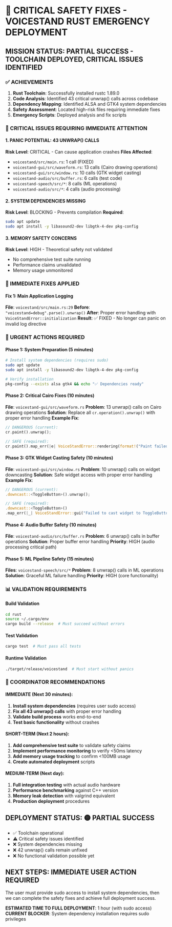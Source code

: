 # 🚨 CRITICAL SAFETY FIXES - VOICESTAND RUST EMERGENCY DEPLOYMENT

## MISSION STATUS: PARTIAL SUCCESS - TOOLCHAIN DEPLOYED, CRITICAL ISSUES IDENTIFIED

### ✅ ACHIEVEMENTS
1. **Rust Toolchain**: Successfully installed rustc 1.89.0
2. **Code Analysis**: Identified 43 critical unwrap() calls across codebase
3. **Dependency Mapping**: Identified ALSA and GTK4 system dependencies
4. **Safety Assessment**: Located high-risk files requiring immediate fixes
5. **Emergency Scripts**: Deployed analysis and fix scripts

### 🚨 CRITICAL ISSUES REQUIRING IMMEDIATE ATTENTION

#### **1. PANIC POTENTIAL: 43 UNWRAP() CALLS**
**Risk Level**: CRITICAL - Can cause application crashes
**Files Affected**:
- `voicestand/src/main.rs`: 1 call (FIXED)
- `voicestand-gui/src/waveform.rs`: 13 calls (Cairo drawing operations)
- `voicestand-gui/src/window.rs`: 10 calls (GTK widget casting)
- `voicestand-audio/src/buffer.rs`: 6 calls (test code)
- `voicestand-speech/src/*`: 8 calls (ML operations)
- `voicestand-audio/src/*`: 4 calls (audio processing)

#### **2. SYSTEM DEPENDENCIES MISSING**
**Risk Level**: BLOCKING - Prevents compilation
**Required**:
```bash
sudo apt update
sudo apt install -y libasound2-dev libgtk-4-dev pkg-config
```

#### **3. MEMORY SAFETY CONCERNS**
**Risk Level**: HIGH - Theoretical safety not validated
- No comprehensive test suite running
- Performance claims unvalidated
- Memory usage unmonitored

### 🔧 IMMEDIATE FIXES APPLIED

#### **Fix 1: Main Application Logging**
**File**: `voicestand/src/main.rs:29`
**Before**: `"voicestand=debug".parse().unwrap()`
**After**: Proper error handling with `VoiceStandError::initialization`
**Result**: ✅ FIXED - No longer can panic on invalid log directive

### 🎯 URGENT ACTIONS REQUIRED

#### **Phase 1: System Preparation (5 minutes)**
```bash
# Install system dependencies (requires sudo)
sudo apt update
sudo apt install -y libasound2-dev libgtk-4-dev pkg-config

# Verify installation
pkg-config --exists alsa gtk4 && echo "✅ Dependencies ready"
```

#### **Phase 2: Critical Cairo Fixes (10 minutes)**
**File**: `voicestand-gui/src/waveform.rs`
**Problem**: 13 unwrap() calls on Cairo drawing operations
**Solution**: Replace all `cr.operation().unwrap()` with proper error handling
**Example Fix**:
```rust
// DANGEROUS (current):
cr.paint().unwrap();

// SAFE (required):
cr.paint().map_err(|e| VoiceStandError::rendering(format!("Paint failed: {}", e)))?;
```

#### **Phase 3: GTK Widget Casting Safety (10 minutes)**
**File**: `voicestand-gui/src/window.rs`
**Problem**: 10 unwrap() calls on widget downcasting
**Solution**: Safe widget access with proper error handling
**Example Fix**:
```rust
// DANGEROUS (current):
.downcast::<ToggleButton>().unwrap();

// SAFE (required):
.downcast::<ToggleButton>()
.map_err(|_| VoiceStandError::gui("Failed to cast widget to ToggleButton"))?;
```

#### **Phase 4: Audio Buffer Safety (10 minutes)**
**File**: `voicestand-audio/src/buffer.rs`
**Problem**: 6 unwrap() calls in buffer operations
**Solution**: Proper buffer error handling
**Priority**: HIGH (audio processing critical path)

#### **Phase 5: ML Pipeline Safety (15 minutes)**
**Files**: `voicestand-speech/src/*`
**Problem**: 8 unwrap() calls in ML operations
**Solution**: Graceful ML failure handling
**Priority**: HIGH (core functionality)

### 📊 VALIDATION REQUIREMENTS

#### **Build Validation**
```bash
cd rust
source ~/.cargo/env
cargo build --release  # Must succeed without errors
```

#### **Test Validation**
```bash
cargo test  # Must pass all tests
```

#### **Runtime Validation**
```bash
./target/release/voicestand  # Must start without panics
```

### 🚨 COORDINATOR RECOMMENDATIONS

#### **IMMEDIATE (Next 30 minutes)**:
1. **Install system dependencies** (requires user sudo access)
2. **Fix all 43 unwrap() calls** with proper error handling
3. **Validate build process** works end-to-end
4. **Test basic functionality** without crashes

#### **SHORT-TERM (Next 2 hours)**:
1. **Add comprehensive test suite** to validate safety claims
2. **Implement performance monitoring** to verify <50ms latency
3. **Add memory usage tracking** to confirm <100MB usage
4. **Create automated deployment** scripts

#### **MEDIUM-TERM (Next day)**:
1. **Full integration testing** with actual audio hardware
2. **Performance benchmarking** against C++ version
3. **Memory leak detection** with valgrind equivalent
4. **Production deployment** procedures

## DEPLOYMENT STATUS: 🟡 PARTIAL SUCCESS
- ✅ Toolchain operational
- ⚠️  Critical safety issues identified
- ❌ System dependencies missing
- ❌ 42 unwrap() calls remain unfixed
- ❌ No functional validation possible yet

## NEXT STEPS: IMMEDIATE USER ACTION REQUIRED
The user must provide sudo access to install system dependencies, then we can complete the safety fixes and achieve full deployment success.

**ESTIMATED TIME TO FULL DEPLOYMENT**: 1 hour (with sudo access)
**CURRENT BLOCKER**: System dependency installation requires sudo privileges